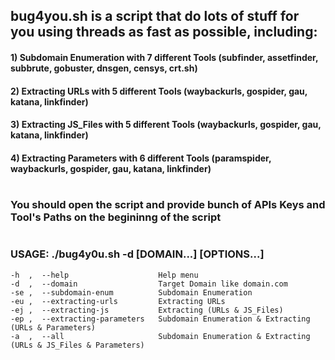 ## bug4you.sh is a script that do lots of stuff for you using threads as fast as possible, including:

####     1) Subdomain Enumeration with 7 different Tools   (subfinder, assetfinder, subbrute, gobuster, dnsgen, censys, crt.sh)
####     2) Extracting URLs with 5 different Tools         (waybackurls, gospider, gau, katana, linkfinder)
####     3) Extracting JS_Files with 5 different Tools     (waybackurls, gospider, gau, katana, linkfinder)
####     4) Extracting Parameters with 6 different Tools   (paramspider, waybackurls, gospider, gau, katana, linkfinder)


#
### You should open the script and provide bunch of APIs Keys and Tool's Paths on the begininng of the script


#
### USAGE:  ./bug4y0u.sh -d [DOMAIN...] [OPTIONS...]
	-h  ,  --help                    Help menu
	-d  ,  --domain                  Target Domain like domain.com
	-se ,  --subdomain-enum          Subdomain Enumeration
	-eu ,  --extracting-urls         Extracting URLs
	-ej ,  --extracting-js           Extracting (URLs & JS_Files)
	-ep ,  --extracting-parameters   Subdomain Enumeration & Extracting (URLs & Parameters)
	-a  ,  --all                     Subdomain Enumeration & Extracting (URLs & JS_Files & Parameters)
